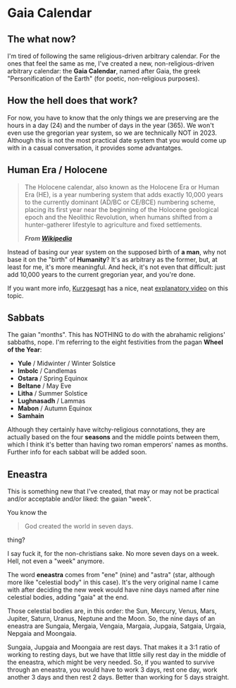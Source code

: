 # Gaia Calendar
## The what now?
I'm tired of following the same religious-driven arbitrary calendar. For the ones that feel the same as me, I've created a new, non-religious-driven arbitrary calendar: the **Gaia Calendar**, named after Gaia, the greek "Personification of the Earth" (for poetic, non-religious purposes).

## How the hell does that work?
For now, you have to know that the only things we are preserving are the hours in a day (24) and the number of days in the year (365). We won't even use the gregorian year system, so we are technically NOT in 2023. Although this is not the most practical date system that you would come up with in a casual conversation, it provides some advantatges.

## Human Era / Holocene
> The Holocene calendar, also known as the Holocene Era or Human Era (HE), is a year numbering system that adds exactly 10,000 years to the currently dominant (AD/BC or CE/BCE) numbering scheme, placing its first year near the beginning of the Holocene geological epoch and the Neolithic Revolution, when humans shifted from a hunter-gatherer lifestyle to agriculture and fixed settlements. 
> 
> ***From [Wikipedia](https://en.wikipedia.org/wiki/Holocene_calendar)***

Instead of basing our year system on the supposed birth of **a man**, why not base it on the "birth" of **Humanity**? It's as arbitrary as the former, but, at least for me, it's more meaningful. And heck, it's not even that difficult: just add 10,000 years to the current gregorian year, and you're done.

If you want more info, [Kurzgesagt](https://www.youtube.com/@kurzgesagt) has a nice, neat [explanatory video](https://www.youtube.com/watch?v=czgOWmtGVGs) on this topic.

## Sabbats
The gaian "months". This has NOTHING to do with the abrahamic religions' sabbaths, nope. I'm referring to the eight festivities from the pagan **Wheel of the Year**:

* **Yule** / Midwinter / Winter Solstice
* **Imbolc** / Candlemas
* **Ostara** / Spring Equinox
* **Beltane** / May Eve
* **Litha** / Summer Solstice
* **Lughnasadh** / Lammas
* **Mabon** / Autumn Equinox
* **Samhain**

Although they certainly have witchy-religious connotations, they are actually based on the four **seasons** and the middle points between them, which I think it's better than having two roman emperors' names as months. Further info for each sabbat will be added soon.

## Eneastra
This is something new that I've created, that may or may not be practical and/or acceptable and/or liked: the gaian "week".

You know the
> God created the world in seven days.

thing?

I say fuck it, for the non-christians sake. No more seven days on a week. Hell, not even a "week" anymore.

The word **eneastra** comes from "ene" (nine) and "astra" (star, although more like "celestial body" in this case). It's the very original name I came with after deciding the new week would have nine days named after nine celestial bodies, adding "gaia" at the end.

Those celestial bodies are, in this order: the Sun, Mercury, Venus, Mars, Jupiter, Saturn, Uranus, Neptune and the Moon. So, the nine days of an eneastra are Sungaia, Mergaia, Vengaia, Margaia, Jupgaia, Satgaia, Urgaia, Nepgaia and Moongaia. 

Sungaia, Jupgaia and Moongaia are rest days. That makes it a 3:1 ratio of working to resting days, but we have that little silly rest day in the middle of the eneastra, which might be very needed. So, if you wanted to survive through an eneastra, you would have to work 3 days, rest one day, work another 3 days and then rest 2 days. Better than working for 5 days straight.
